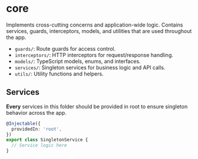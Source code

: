 # core

Implements cross-cutting concerns and application-wide logic. Contains services, guards, interceptors, models, and utilities that are used throughout the app.

- `guards/`: Route guards for access control.
- `interceptors/`: HTTP interceptors for request/response handling.
- `models/`: TypeScript models, enums, and interfaces.
- `services/`: Singleton services for business logic and API calls.
- `utils/`: Utility functions and helpers.

## Services
**Every** services in this folder should be provided in root to ensure singleton behavior across the app. 

```typescript
@Injectable({
  providedIn: 'root',
})
export class SingletonService {
  // Service logic here
}
```
